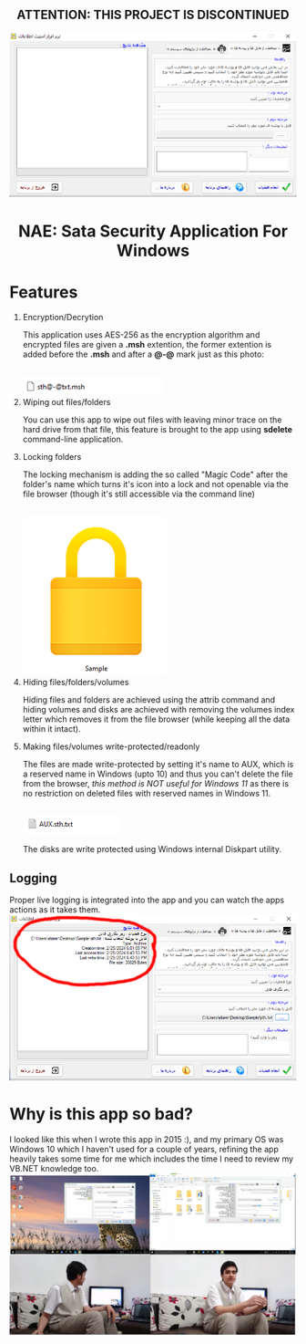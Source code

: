 ## <div align="center"> ATTENTION: THIS PROJECT IS DISCONTINUED </div>
<div align="center">
	<img src="resources/app-startup.png" alt="NAE logo">
	<br/>
	<h1>NAE: Sata Security Application For Windows</h1>
</div>

# Features
<ol>
  <li>Encryption/Decrytion</li>
  <p>This application uses AES-256 as the encryption algorithm and encrypted files are given a <strong>.msh</strong> extention, the former extention is added before the <strong>.msh</strong> and after a <strong>@-@</strong> mark just as this photo:</p><br/><img src="/resources/encrypted-file.png" alt="encrypted-file">
  <li>Wiping out files/folders</li>
  <p>You can use this app to wipe out files with leaving minor trace on the hard drive from that file, this feature is brought to the app using <strong>sdelete</strong> command-line application.</p>
  <li>Locking folders</li>
  <p>The locking mechanism is adding the so called "Magic Code" after the folder's name which turns it's icon into a lock and not openable via the file browser (though it's still accessible via the command line)</p><br/><img src="resources/locked.png" alt="locked-file">
  <li>Hiding files/folders/volumes</li>
  <p>Hiding files and folders are achieved using the attrib command and hiding volumes and disks are achieved with removing the volumes index letter which removes it from the file browser (while keeping all the data within it intact).</p>
  <li>Making files/volumes write-protected/readonly</li>
  <p>The files are made write-protected by setting it's name to AUX, which is a reserved name in Windows (upto 10) and thus you can't delete the file from the browser, <em>this method is NOT useful for Windows 11</em> as there is no restriction on deleted files with reserved names in Windows 11.</p><br/><img src="resources/with-aux.png">
    <p>The disks are write protected using Windows internal Diskpart utility.</p>
</ol>
    
## Logging
Proper live logging is integrated into the app and you can watch the apps actions as it takes them.
<img src="resources/logs.png">

# Why is this app so bad?
I looked like this when I wrote this app in 2015 :), and my primary OS was Windows 10 which I haven't used for a couple of years, refining the app heavily takes some time for me which includes the time I need to review my VB.NET knowledge too.
<img src="resources/memories.png">
